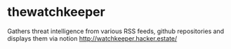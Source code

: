 # thewatchkeeper
Gathers threat intelligence from various RSS feeds, github repositories and displays them via notion
http://watchkeeper.hacker.estate/

